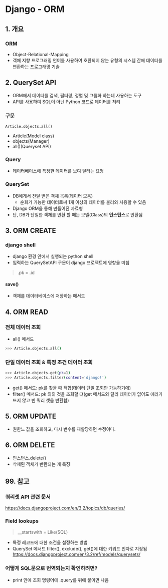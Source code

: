 # Django - ORM
## 1. 개요
### ORM
- Object-Relational-Mapping
- 객체 지향 프로그래밍 언어를 사용하여 호환되지 않는 유형의 시스템 간에 데이터를 변환하는 프로그래밍 기술

## 2. QuerySet API
- ORM에서 데이터를 검색, 필터링, 정렬 및 그룹화 하는데 사용하는 도구
- API를 사용하여 SQL이 아닌 Python 코드로 데이터를 처리

### 구문
`Article.objects.all()`
- Article(Model class)
- objects(Manager)
- all()(Queryset API)

### Query
- 데이터베이스에 특정한 데이터를 보여 달라는 요청

### QuerySet
- DB에게서 전달 받은 객체 목록(데이터 모음)
  - 순회가 가능한 데이터로써 1개 이상의 데이터를 불러와 사용할 수 있음
- Django ORM을 통해 만들어진 자료형
- 단, DB가 단일한 객체를 반환 할 때는 모델(Class)의 **인스턴스**로 반환됨

## 3. ORM CREATE
### django shell
- django 환경 안에서 실행되는 python shell
- 입력하는 QuerySetAPI 구문이 django 프로젝트에 영향을 미침

> .pk = .id

#### save()
- 객체를 데이터베이스에 저장하는 메서드

## 4. ORM READ
### 전체 데이터 조회
- all() 메서드
```bash
>>> Article.objects.all()
```
### 단일 데이터 조회 & 특정 조건 데이터 조회
```bash
>>> Article.objects.get(pk=1)
>>> Article.objects.filter(content='django!')
```
- get() 메서드: pk를 찾을 때 적합(데이터 단일 조회만 가능하기에)
- filter() 메서드: pk 외의 것을 조회할 떄(get 메서드와 달리 데이터가 없어도 에러가 뜨지 않고 빈 쿼리 셋을 반환함)

## 5. ORM UPDATE
- 원한느 값을 조회하고, 다시 변수를 재할당하면 수정이다.

## 6. ORM DELETE
- 인스턴스.delete()
- 삭제된 객체가 반환되는 게 특징

## 99. 참고

### 쿼리셋 API 관련 문서
<https://docs.djangoproject.com/en/3.2/topics/db/queries/>

### Field lookups
> __startswith = Like(SQL)
- 특정 레코드에 대한 조건을 설정하는 방법
- QuerySet 메서드 filter(), exclude(), get()에 대한 키워드 인자로 지정됨
<https://docs.djangoproject.com/en/3.2/ref/models/querysets/>

### 어떻게 SQL문으로 번역되는지 확인하려면?
- print 안에 조회 명령어에 .query를 뒤에 붙이면 나옴